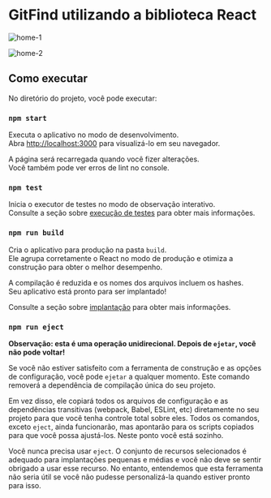 # GitFind utilizando a biblioteca React

![home-1](https://github.com/cintra1/GitFind-React/assets/101955322/858ecd08-ca6a-4496-a3a9-10597a8e3813)

![home-2](https://github.com/cintra1/GitFind-React/assets/101955322/e2085471-acac-412a-9df7-89c44c3132e1)

## Como executar

No diretório do projeto, você pode executar:

### `npm start`

Executa o aplicativo no modo de desenvolvimento.\
Abra [http://localhost:3000](http://localhost:3000) para visualizá-lo em seu navegador.

A página será recarregada quando você fizer alterações.\
Você também pode ver erros de lint no console.

### `npm test`

Inicia o executor de testes no modo de observação interativo.\
Consulte a seção sobre [execução de testes](https://facebook.github.io/create-react-app/docs/running-tests) para obter mais informações.

### `npm run build`

Cria o aplicativo para produção na pasta `build`.\
Ele agrupa corretamente o React no modo de produção e otimiza a construção para obter o melhor desempenho.

A compilação é reduzida e os nomes dos arquivos incluem os hashes.\
Seu aplicativo está pronto para ser implantado!

Consulte a seção sobre [implantação](https://facebook.github.io/create-react-app/docs/deployment) para obter mais informações.

### `npm run eject`

**Observação: esta é uma operação unidirecional. Depois de `ejetar`, você não pode voltar!**

Se você não estiver satisfeito com a ferramenta de construção e as opções de configuração, você pode `ejetar` a qualquer momento. Este comando removerá a dependência de compilação única do seu projeto.

Em vez disso, ele copiará todos os arquivos de configuração e as dependências transitivas (webpack, Babel, ESLint, etc) diretamente no seu projeto para que você tenha controle total sobre eles. Todos os comandos, exceto `eject`, ainda funcionarão, mas apontarão para os scripts copiados para que você possa ajustá-los. Neste ponto você está sozinho.

Você nunca precisa usar `eject`. O conjunto de recursos selecionados é adequado para implantações pequenas e médias e você não deve se sentir obrigado a usar esse recurso. No entanto, entendemos que esta ferramenta não seria útil se você não pudesse personalizá-la quando estiver pronto para isso.
